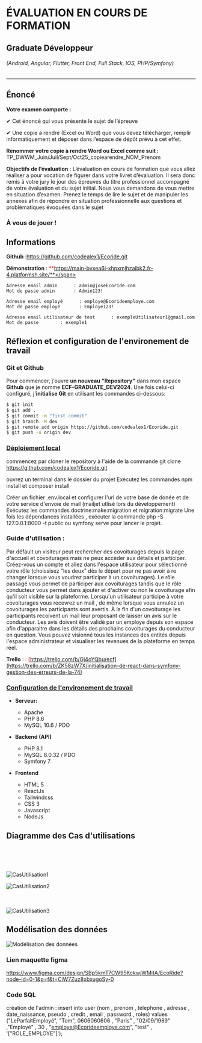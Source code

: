 # ÉVALUATION EN COURS DE FORMATION
## Graduate Développeur
###### (Android, Angular, Flutter, Front End, Full Stack, IOS, PHP/Symfony)

---

## Énoncé

**Votre examen comporte :**

✔ Cet énoncé qui vous présente le sujet de l’épreuve

✔ Une copie à rendre (Excel ou Word) que vous devez télécharger, remplir informatiquement et déposer dans l’espace de dépôt prévu à cet effet.


**Renommer votre copie à rendre Word ou Excel comme suit :**
TP_DWWM_Juin/Juil/Sept/Oct25_copiearendre_NOM_Prenom

**Objectifs de l’évaluation :**
L’évaluation en cours de formation que vous allez réaliser a pour vocation de figurer dans votre livret d’évaluation. Il sera donc remis à votre jury le jour des épreuves du titre professionnel accompagné de votre évaluation et du sujet initial.
Nous vous demandons de vous mettre en situation d’examen. Prenez le temps de lire le sujet et de manipuler les annexes afin de répondre en situation professionnelle aux questions et problématiques évoquées dans le sujet


### À vous de jouer !

## Informations

**Github** :https://github.com/codealex1/Ecoride.git

**Démonstration** : <span style="color:red">**https://main-bvxea6i-xhpxmjhzaibk2.fr-4.platformsh.site/**</span>

    Adresse email admin      : admin@joseEcoride.com
    Mot de passe admin       : Admin123!

    Adresse email employé      : employe@Ecorideemploye.com
    Mot de passe employé       : Employe123!

    Adresse email utilisateur de test      : exempleUtilisateur1@gmail.com
    Mot de passe        : exemple1

   

## Réflexion et configuration de l'environement de travail 

### Git et Github

Pour commencer, j'ouvre **un nouveau "Repository"** dans mon espace **Github** que je nomme **ECF-GRADUATE_DEV2024**.
Une fois celui-ci configuré, j'**initialise Git** en utilisant les commandes ci-dessous:

```bash
$ git init
$ git add .
$ git commit -m "first commit"
$ git branch -M dev
$ git remote add origin https://github.com/codealex1/Ecoride.git
$ git push -u origin dev
```

### <span style="text-decoration:underline">Déploiement local</span>

commencez par cloner le repository à l'aide de la commande git clone https://github.com/codealex1/Ecoride.git

ouvrez un terminal dans le dossier du projet
Exécutez les commandes npm install et composer install

Créer un fichier .env.local et configurer l'url de votre base de donée et de votre service d'envoie de mail (mailjet utlisé lors du développement)
Exécutez les commandes doctrine:make:migration et migration:migrate
Une fois les dépendances installées , exécuter la commande php -S 127.0.0.1:8000 -t public ou symfony serve pour lancer le projet.

### Guide d'utilisation :

Par défault un visiteur peut rechercher des covoiturages depuis la page d'accueil et covoiturages mais ne peux accèder aux détails et participer. 
Créez-vous un compte et allez dans l'éspace utilisateur pour sélectionné votre rôle (choissisez "les deux" dès le départ pour ne pas avoir à re changer lorsque vous voudrez participer à un covoiturages).
Le rôle passagé vous  permet de participer aux covoiturages tandis que le rôle conducteur vous permet dans ajouter et d'activer ou non le covoiturage afin qu'il soit visible sur la plateforme.
Lorsqu'un utilisateur participe à votre covoiturages vous recevrez un mail , de même lorsque vous annulez un covoiturages les participants sont avertis.
À la fin d'un covoiturage les participants recoivent un mail leur proposant de laisser un avis sur le conducteur. Les avis doivent être validé par un employe depuis son espace afin d'apparaitre dans les détails des prochains covoiturages du conducteur en question.
Vous pouvez visionné tous les instances des entités depuis l'espace administrateur et visualiser les revenues de la plateforme en temps réel.



**Trello** : <span style="color:red">: [https://trello.com/b/Gj4oYQbu/ecf](https://trello.com/b/ZK58zW7X/initialisation-de-react-dans-symfony-gestion-des-erreurs-de-la-74)</span>



### <span style="text-decoration:underline">Configuration de l'environement de travail</span>


- **Serveur:**
    + Apache
    + PHP 8.6
    + MySQL 10.6 / PDO


- **Backend (API)**
    + PHP 8.1
    + MySQL 8.0.32 / PDO
    + Symfony 7


- **Frontend**
    + HTML 5
    + ReactJs
    + Tailwindcss
    + CSS 3
    + Javascript
    + NodeJs
    


## Diagramme des Cas d'utilisations

<br />


<br /><br />![CasUtilisation1](https://github.com/user-attachments/assets/b320b8d4-aa33-4984-8eeb-98b83c09aaa9)

![CasUtilisation2](https://github.com/user-attachments/assets/4ada49fe-5ed5-4f73-a71b-11a2d4e7bab6)

<br /><br />![CasUtilisation3](https://github.com/user-attachments/assets/47b7a4f0-4c32-49bf-9a34-57aab4554bef)


## Modélisation des données

![Modélisation des données](https://github.com/user-attachments/assets/5d0bcce1-f271-4a05-8e51-738e13669fae)



### Lien maquette figma 

https://www.figma.com/design/SBp5kmT7CW95KckwjWMitA/EcoRide?node-id=0-1&p=f&t=CiW7Zuz8xbxugoSy-0




### Code SQL 

création de l'admin : insert into user (nom , prenom , telephone , adresse , date_naissance, pseudo , credit , email , password , roles) values ("LeParfaitEmployé", "Tom", 0606060606 , "Paris" , "02/09/1989" ,"Employé" , 30 , "employe@Ecorideemploye.com", "test" , '["ROLE_EMPLOYE"]');
